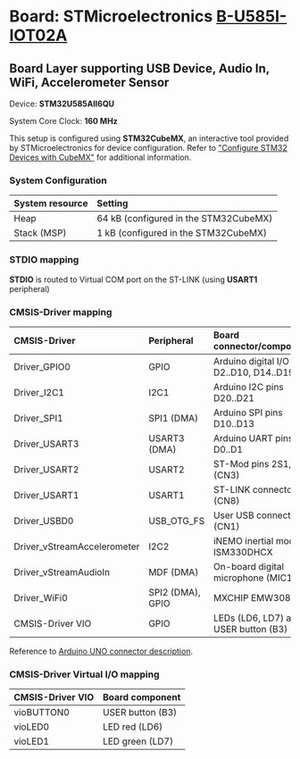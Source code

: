 # Board: STMicroelectronics [B-U585I-IOT02A](https://www.st.com/en/evaluation-tools/b-u585i-iot02a.html)

## Board Layer supporting USB Device, Audio In, WiFi, Accelerometer Sensor

Device: **STM32U585AII6QU**

System Core Clock: **160 MHz**

This setup is configured using **STM32CubeMX**, an interactive tool provided by STMicroelectronics for device configuration.
Refer to ["Configure STM32 Devices with CubeMX"](https://open-cmsis-pack.github.io/cmsis-toolbox/CubeMX/) for additional information.

### System Configuration

| System resource       | Setting
|:----------------------|:--------------------------------------
| Heap                  | 64 kB (configured in the STM32CubeMX)
| Stack (MSP)           |  1 kB (configured in the STM32CubeMX)

### STDIO mapping

**STDIO** is routed to Virtual COM port on the ST-LINK (using **USART1** peripheral)

### CMSIS-Driver mapping

| CMSIS-Driver                | Peripheral            | Board connector/component                     | Connection
|:----------------------------|:----------------------|:----------------------------------------------|:------------------------------
| Driver_GPIO0                | GPIO                  | Arduino digital I/O pins D2..D10, D14..D19    | ARDUINO_UNO_D2..D10, D14..D19
| Driver_I2C1                 | I2C1                  | Arduino I2C pins D20..D21                     | ARDUINO_UNO_I2C
| Driver_SPI1                 | SPI1 (DMA)            | Arduino SPI pins D10..D13                     | ARDUINO_UNO_SPI
| Driver_USART3               | USART3 (DMA)          | Arduino UART pins D0..D1                      | ARDUINO_UNO_UART
| Driver_USART2               | USART2                | ST-Mod pins 2S1, 3S1 (CN3)                    | CMSIS_USART
| Driver_USART1               | USART1                | ST-LINK connector (CN8)                       | STDIN, STDOUT, STDERR
| Driver_USBD0                | USB_OTG_FS            | User USB connector (CN1)                      | CMSIS_USB_Device
| Driver_vStreamAccelerometer | I2C2                  | iNEMO inertial module ISM330DHCX              | CMSIS_VSTREAM_ACCELEROMETER
| Driver_vStreamAudioIn       | MDF (DMA)             | On-board digital microphone (MIC1)            | CMSIS_VSTREAM_AUDIO_IN
| Driver_WiFi0                | SPI2 (DMA), GPIO      | MXCHIP EMW3080                                | CMSIS_WiFi
| CMSIS-Driver VIO            | GPIO                  | LEDs (LD6, LD7) and USER button (B3)          | CMSIS_VIO

Reference to [Arduino UNO connector description](https://open-cmsis-pack.github.io/cmsis-toolbox/ReferenceApplications/#arduino-shield).

### CMSIS-Driver Virtual I/O mapping

| CMSIS-Driver VIO      | Board component
|:----------------------|:--------------------------------------
| vioBUTTON0            | USER button (B3)
| vioLED0               | LED red     (LD6)
| vioLED1               | LED green   (LD7)
